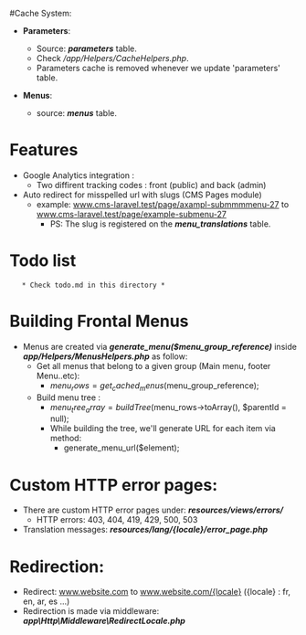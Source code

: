
#Cache System:

 * **Parameters**:
   * Source: ***parameters*** table.
   * Check */app/Helpers/CacheHelpers.php*.
   * Parameters cache is removed whenever we update 'parameters' table.

 * **Menus**:
   * source: ***menus*** table.


# Features
  * Google Analytics integration :
    * Two diffirent tracking codes : front (public) and back (admin)
  * Auto redirect for misspelled url with slugs (CMS Pages module)
    * example: www.cms-laravel.test/page/axampl-submmmmenu-27 to www.cms-laravel.test/page/example-submenu-27
      * PS: The slug is registered on the ***menu_translations*** table.

# Todo list
       * Check todo.md in this directory *


# Building Frontal Menus

 * Menus are created via ***generate_menu($menu_group_reference)*** inside ***app/Helpers/MenusHelpers.php*** as follow:
   * Get all menus that belong to a given group (Main menu, footer Menu..etc):
     * $menu_rows = get_cached_menus($menu_group_reference);
   * Build menu tree :
     * $menu_tree_array = buildTree($menu_rows->toArray(), $parentId = null);
     * While building the tree, we'll generate URL for each item via method:
       * generate_menu_url($element);

# Custom HTTP error pages:
 * There are custom HTTP error pages under: ***resources/views/errors/***
   * HTTP errors: 403, 404, 419, 429, 500, 503
 * Translation messages: ***resources/lang/{locale}/error_page.php***


# Redirection:
 * Redirect: www.website.com to www.website.com/{locale}  ({locale} : fr, en, ar, es ...)
 * Redirection is made via middleware: ***app\Http\Middleware\RedirectLocale.php***


